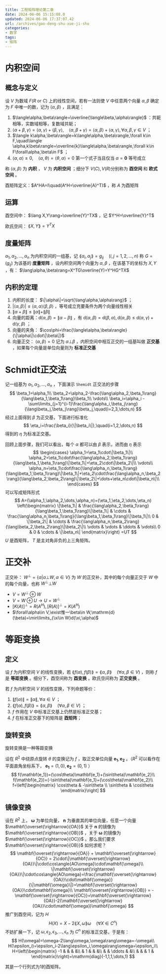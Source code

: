 ```yaml
---
title: 工程矩阵理论第二章
date: 2024-06-06 15:15:08.0
updated: 2024-06-06 17:37:07.42
url: /archives/gao-deng-shu-xue-ji-shu
categories: 
- 数学
tags: 
- 矩阵
---
```


# 内积空间

## 概念与定义

设 $V$ 为数域 $F(R\ \mathrm{or}\ C)$ 上的线性空间，若有一法则使 $V$ 中任意两个向量 $\alpha,\beta$ 确定为 $F$ 中唯一的数，记为 $\langle\alpha,\beta\rangle$ ，且满足：

1.   $\langle\alpha,\beta\rangle=\overline{\langle\beta,\alpha\rangle}$ ：共轭相等，实数域相等，复数域共轭；
2.   $\langle\alpha+\beta,\gamma\rangle=\langle\alpha,\gamma\rangle+\langle\beta,\gamma\rangle,\quad\langle\alpha,\beta+\gamma\rangle=\langle\alpha,\beta\rangle+\langle \alpha,\gamma\rangle,\forall\alpha,\beta,\gamma\in V$ ；
3.   $\langle k\alpha,\beta\rangle=k\langle\alpha,\beta\rangle,\forall k\in F,\quad\langle \alpha,k\beta\rangle=\overline{k}\langle\alpha,\beta\rangle,\forall k\in F\forall\alpha,\beta\in F$ ；
4.   $\langle\alpha,\alpha\rangle\geq0,\quad\langle\alpha,\theta\rangle=\langle\theta,\alpha\rangle=0$ 第一个式子当且仅当 $\alpha=\mathbf{0}$ 等号成立

称 $\langle\alpha,\beta\rangle$ 为 **内积** ， $V$ 为 **内积空间** ；细分下 $V(C),V(R)$​ 分别称为 **酉空间** 和 **欧式空间** 。

酉矩阵定义：$A^HA=I\quad(A^H=\overline{A}^T)$ ，称 $A$ 为酉矩阵

## 运算

酉空间中： $\lang X,Y\rang=\overline{Y}^TX$ ，记 $Y^H=\overline{Y}^T$ 

欧氏空间： $\lang X,Y\rang=Y^TX$​

## 度量矩阵

$\alpha_1,\alpha_2,\dots,\alpha_n$ 为内积空间的一组基，记 $\lang\alpha_i,\alpha_j\rang=g_{ij}\quad(i,j=1,2,\dots,n)$ 称 $G=(g_{ij})$ 为该基的 **度量矩阵** ，设内积空间两个向量为 $\alpha,\beta$ ，在该基下的坐标为 $X,Y$ ，有： $\lang\alpha,\beta\rang=X^TG\overline(Y)=Y^HG^TX$ 

## 内积的定理

1.   内积的长度： $\|\alpha\|=\sqrt{\lang\alpha,\alpha\rang}$ ；
2.   $|\langle\alpha,\beta\rangle|\leq\langle\alpha,\alpha\rangle\langle\beta,\beta\rangle$ ，等号成立充要条件为两个向量线性相关
3.   $\|\alpha+\beta\|\leq\|\alpha\|+\|\beta\|$
4.   向量的距离：$\mathrm{d}(\alpha,\beta)=\|\alpha-\beta\|$ ，有 $\mathrm{d}(\alpha,\beta)=\mathrm{d}(\beta,\alpha),\mathrm{d}(\alpha,\beta)\leq\mathrm{d}(\alpha,\gamma)+\mathrm{d}(\gamma,\beta)$ ；
5.   向量的夹角： $\cos\phi=\frac{\langle\alpha,\beta\rangle}{\|\alpha\|\cdot\|\beta\|}$ 
6.   向量正交： $\langle\alpha,\beta\rangle=0$ 记为 $\alpha\bot\beta$ ，内积空间中相互正交的一组基叫做 **正交基** ，如果每个向量是单位向量则为 **标准正交基** 

# Schmidt正交法

记一组基为 $\alpha_1,\alpha_2,\dots,\alpha_n$ ，下面演示 `Shemidt` 正交法的步骤
$$
\beta_1=\alpha_1\\
\beta_2=\alpha_2-\frac{\lang\alpha_2,\beta_1\rang}{\lang\beta_1,\beta_1\rang}\beta_1\\
\vdots\\
\beta_i=\alpha_i - \sum\limits_{j=1}^{i-1}\frac{\lang\alpha_i,\beta_j\rang}{\lang\beta_j,\beta_j\rang}\beta_j,\quad(i=2,3,\dots,n)
$$
经过上面得到 $\beta$ 为正交基，下面进行标准化
$$
\eta_i=\frac{\beta_i}{\|\beta_i\|},\quad(i=1,2,\dots,n)
$$
得到的 $\eta$ 为标准正交基。

回顾上面步骤，我们可以看出，每个 $\alpha$ 都可以由 $\beta$ 表示，进而由 $\eta$ 表示
$$
\begin{cases}
\alpha_1=\eta_1\cdot\|\beta_1\|\\
\alpha_2=\eta_1\cdot\frac{\lang\alpha_2,\beta_1\rang}{\lang\beta_1,\beta_1\rang}\|\beta_1\|+\eta_2\cdot\|\beta_2\|\\
\vdots\\
\alpha_n=\eta_1\cdot\frac{\lang\alpha_n,\beta_1\rang}{\lang\beta_1,\beta_1\rang}\|\beta_1\|+\eta_2\cdot\frac{\lang\alpha_n,\beta_2\rang}{\lang\beta_2,\beta_2\rang}\|\beta_2\|+\dots+\eta_n\cdot\|\beta_n\|\\
\end{cases}
$$
可以写成矩阵形式
$$
A=(\alpha_1,\alpha_2,\dots,\alpha_n)=(\eta_1,\eta_2,\dots,\eta_n)
\left(\begin{matrix}
\|\beta_1\| & \frac{\lang\alpha_2,\beta_1\rang}{\lang\beta_1,\beta_1\rang}\|\beta_1\| & \cdots & \frac{\lang\alpha_n,\beta_1\rang}{\lang\beta_1,\beta_1\rang}\|\beta_1\|\\
0 & \|\beta_2\| & \cdots & \frac{\lang\alpha_n,\beta_2\rang}{\lang\beta_2,\beta_2\rang}\|\beta_2\|\\
\vdots & \vdots & \ddots & \vdots\\
0 & 0 & \cdots & \|\beta_n\|
\end{matrix}\right)
=UT
$$
$U$ 是酉矩阵， $T$ 是主对角非负的上三角矩阵。

# 正交补

正交补： $W^\bot=\left\{\alpha\big|\alpha\bot W,\alpha\in V\right\}$ 为 $W$ 的正交补，其中的每个向量正交于 $W$ 中的每个向量，也称 $W^\bot\bot W$ 

-   $V=W^\bot \oplus W$ 
-   $V=W\oplus U\rightarrow U=W^\bot$ 
-   $\left[K(A)\right]^\bot=R(A^H),[R(A)]^\bot=K(A^H)$
-   $\forall\alpha\in V,\exist惟一\beta\in W,\mathrm{d}(\beta)=\min\limits_{\xi\in W}d(\xi,\alpha)$ 

# 等距变换

## 定义

设 $f$ 为内积空间 $V$ 的线性变换，若 $\lang f(\alpha),f(\beta)\rang=\lang\alpha,\beta\rang\quad(\forall\alpha,\beta\in V)$ ，则称 $f$ 是 **等距变换** 。细分下，酉空间称为 **酉变换** ，欧氏空间称为 **正交变换** 。

若 $f$ 为内积空间 $V$ 的线性变换，下列命题等价：

1.   $\|f(\alpha)\|=\|\alpha\|,\forall\alpha\in V$ ；
2.   $\lang f(\alpha),f(\beta)\rang=\lang\alpha,\beta\rang\quad(\forall\alpha,\beta\in V)$ ；
3.   $f$ 作用在 $V$ 中标准正交基上仍然是标准正交基；
4.   $f$ 在标准正交基下的矩阵是 **酉矩阵**；

## 旋转变换

旋转变换是一种等距变换

设在 $R^2$ 中绕原点旋转 $\theta$ 的变换记为 $f$ ，取正交单位向量 $\mathbf{e_1},\mathbf{e_2}$ 。（$R^2$ 可以看作在平面直角坐标系下， $\mathbf{e_1}=(1,0),\mathbf{e_2}=(0,1)$ ）
$$
f(\mathbf{e_1})=(\cos\theta)\mathbf{e_1}+(\sin\theta)\mathbf{e_2}\\
f(\mathbf{e_2})=(-\sin\theta)\mathbf{e_1}+(\cos\theta)\mathbf{e_2}\\
f=\left[\begin{matrix}
\cos\theta & -\sin\theta \\
\sin\theta & \cos\theta
\end{matrix}\right]
$$

## 镜像变换

设在 $R^2$ 上， $\mathbf{\omega}$ 为单位向量， $\mathbf{n}$ 为垂直其的单位向量，任意一个向量 $\mathbf{\overset{\rightarrow}{OA}}$ 关于 $\mathbf{n}$ 的镜像为 $\mathbf{\overset{\rightarrow}{OB}}$ ，关于 $\mathbf{\omega}$ 的镜像为 $\mathbf{\overset{\rightarrow}{OC}}$ 。那么我们要求 $\mathbf{\overset{\rightarrow}{OB}}$ 如何求呢？
$$
\mathbf{\overset{\rightarrow}{OA}} + \mathbf{\overset{\rightarrow}{OC}} = 2\cdot\|\mathbf{\overset{\rightarrow}{OA}}\|\cdot\cos\angle{AO\omega}\cdot\mathbf{\omega}\\
\|\mathbf{\overset{\rightarrow}{OA}}\|\cdot\cos\angle{AO\omega}=\frac{\mathbf{\overset{\rightarrow}{OA}}\cdot\mathbf{\omega}}{\|\mathbf{\omega}\|}=\mathbf{\overset{\rightarrow}{OA}}\cdot\mathbf{\omega}\\
\mathbf{\overset{\rightarrow}{OB}} = -\mathbf{\overset{\rightarrow}{OC}}=\mathbf{\overset{\rightarrow}{OA}}-2(\mathbf{\overset{\rightarrow}{OA}}\cdot\mathbf{\omega})\mathbf{\omega}
$$
推广到酉空间，记为 $H$ 
$$
H(X)=X-2\lang X,\omega\rang\omega\quad(\forall X\in C^n)
$$
不妨扩展一下，记 $\omega,\epsilon_2,\epsilon_3,\dots,\epsilon_n$ 为 $C^n$ 的标准正交基，于是有：
$$
H(\omega)=\omega-2\lang\omega,\omega\rang\omega=-\omega\\
H(\epsilon_i)=\epsilon_i-2\lang\epsilon_i,\omega\rang\omega=\epsilon_i\\
H=\left(\begin{matrix}
-1 &   &        &   &\\
  & 1 &        &   &\\
  &   & \ddots &   &\\
  &   &        & 1 &
\end{matrix}\right)=\mathrm{diag}(-1,1,1,\dots,1)
$$


其是一个行列式为1的酉矩阵。